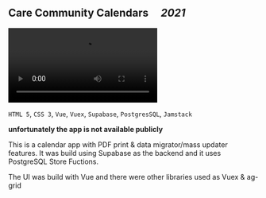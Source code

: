 ## Care Community Calendars &nbsp;&nbsp;&nbsp; _2021_

![](./assets/videos/calendar-app.webm)

`HTML 5`, `CSS 3`, `Vue`, `Vuex`, `Supabase`, `PostgresSQL`, `Jamstack`

**unfortunately the app is not available publicly**

This is a calendar app with PDF print & data migrator/mass updater features. It was build using Supabase as the backend and it uses PostgreSQL Store Fuctions.

The UI was build with Vue and there were other libraries used as Vuex & ag-grid